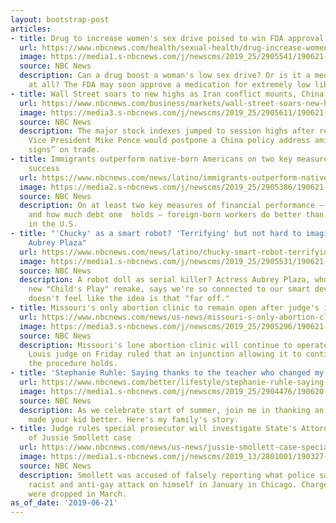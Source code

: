 ```yaml
---
layout: bootstrap-post
articles:
- title: Drug to increase women's sex drive poised to win FDA approval
  url: https://www.nbcnews.com/health/sexual-health/drug-increase-women-s-sex-drive-track-win-fda-approval-n1019716
  image: https://media1.s-nbcnews.com/j/newscms/2019_25/2905541/190621-stock-health-female-libido-ew-1113a_ad5603245af61415e776d0fb21af5ea6.nbcnews-fp-1200-630.jpg
  source: NBC News
  description: Can a drug boost a woman's low sex drive? Or is it a medical condition
    at all? The FDA may soon approve a medication for extremely low libido in women.
- title: Wall Street soars to new highs as Iran conflict mounts, China fears fade
  url: https://www.nbcnews.com/business/markets/wall-street-soars-new-highs-iran-conflict-mounts-china-fears-n1020356
  image: https://media3.s-nbcnews.com/j/newscms/2019_25/2905611/190621-new-york-stock-exchange-se-1129a_a1b4eade1a4ff4b06cc9e1c701fee49f.nbcnews-fp-1200-630.jpg
  source: NBC News
  description: The major stock indexes jumped to session highs after reports that
    Vice President Mike Pence would postpone a China policy address amid “positive
    signs” on trade.
- title: Immigrants outperform native-born Americans on two key measures of financial
    success
  url: https://www.nbcnews.com/news/latino/immigrants-outperform-native-born-americans-two-key-measures-financial-success-n1020291
  image: https://media2.s-nbcnews.com/j/newscms/2019_25/2905386/190621-immigrant-hat-graduation-ew-1010a_f130e9df090ae59f929d42dade851365.nbcnews-fp-1200-630.jpg
  source: NBC News
  description: On at least two key measures of financial performance — rates of entrepreneurship
    and how much debt one  holds — foreign-born workers do better than those born
    in the U.S.
- title: "'Chucky' as a smart robot? 'Terrifying' but not hard to imagine, says actress
    Aubrey Plaza"
  url: https://www.nbcnews.com/news/latino/chucky-smart-robot-terrifying-not-hard-imagine-says-child-s-n1020261
  image: https://media1.s-nbcnews.com/j/newscms/2019_25/2905531/190621-aubrey-plaza-childs-play-al-1110_d428a141276fb9db8f21145120e2e0e8.nbcnews-fp-1200-630.jpg
  source: NBC News
  description: A robot doll as serial killer? Actress Aubrey Plaza, who stars in the
    new "Child's Play" remake, says we're so connected to our smart devices that it
    doesn't feel like the idea is that "far off."
- title: Missouri's only abortion clinic to remain open after judge's injunction holds
  url: https://www.nbcnews.com/news/us-news/missouri-s-only-abortion-clinic-remain-open-after-judge-s-n1020251
  image: https://media3.s-nbcnews.com/j/newscms/2019_25/2905296/190621-planned-parenthood-st-louis-al-0939_8821c27a56982c4249b2a5c80e49721e.nbcnews-fp-1200-630.jpg
  source: NBC News
  description: Missouri's lone abortion clinic will continue to operate after a St.
    Louis judge on Friday ruled that an injunction allowing it to continue performing
    the procedure holds.
- title: 'Stephanie Ruhle: Saying thanks to the teacher who changed my son''s life'
  url: https://www.nbcnews.com/better/lifestyle/stephanie-ruhle-saying-thanks-teacher-who-changed-my-son-s-ncna1019541
  image: https://media1.s-nbcnews.com/j/newscms/2019_25/2904476/190620-student-teachers-classroom-stock-cs-502p_e4bbcb02cc8f70402ff6ce4a9735f6ef.nbcnews-fp-1200-630.jpg
  source: NBC News
  description: As we celebrate start of summer, join me in thanking an educator who
    made your kid better. Here's my family's story.
- title: Judge rules special prosecutor will investigate State's Attorney's handling
    of Jussie Smollett case
  url: https://www.nbcnews.com/news/us-news/jussie-smollett-case-special-prosecutor-investigate-state-s-attorney-kim-n1020286
  image: https://media1.s-nbcnews.com/j/newscms/2019_13/2801001/190327-jussie-somllett-ew-1254p_6ad79c037cab4214741f5190c02ffc4e.nbcnews-fp-1200-630.jpg
  source: NBC News
  description: Smollett was accused of falsely reporting what police say was a staged
    racist and anti-gay attack on himself in January in Chicago. Charges against him
    were dropped in March.
as_of_date: '2019-06-21'
---
```


